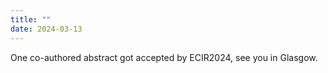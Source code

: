 ```yaml
---
title: ""
date: 2024-03-13
---
```

One co-authored abstract got accepted by ECIR2024, see you in Glasgow.
